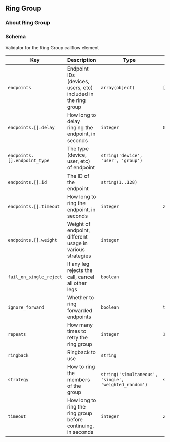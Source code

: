 ## Ring Group

### About Ring Group

### Schema

Validator for the Ring Group callflow element

Key | Description | Type | Default | Required
--- | ----------- | ---- | ------- | --------
`endpoints` | Endpoint IDs (devices, users, etc) included in the ring group | `array(object)` | `[]` | `true`
`endpoints.[].delay` | How long to delay ringing the endpoint, in seconds | `integer` | `0` | `false`
`endpoints.[].endpoint_type` | The type (device, user, etc) of endpoint | `string('device', 'user', 'group')` |   | `true`
`endpoints.[].id` | The ID of the endpoint | `string(1..128)` |   | `true`
`endpoints.[].timeout` | How long to ring the endpoint, in seconds | `integer` | `20` | `false`
`endpoints.[].weight` | Weight of endpoint, different usage in various strategies | `integer` |   | `false`
`fail_on_single_reject` | If any leg rejects the call, cancel all other legs | `boolean` |   | `false`
`ignore_forward` | Whether to ring forwarded endpoints | `boolean` | `true` | `false`
`repeats` | How many times to retry the ring group | `integer` | `1` | `false`
`ringback` | Ringback to use | `string` |   | `false`
`strategy` | How to ring the members of the group | `string('simultaneous', 'single', 'weighted_random')` | `simultaneous` | `false`
`timeout` | How long to ring the ring group before continuing, in seconds | `integer` | `20` | `false`
